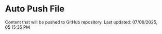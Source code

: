 # Auto Push File

Content that will be pushed to GitHub repository.
Last updated: 07/08/2025, 05:15:35 PM